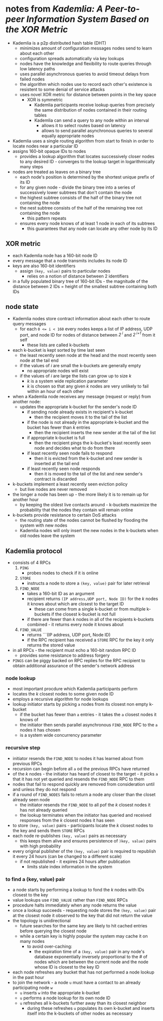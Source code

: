 # notes from _Kademlia: A Peer-to-peer Information System Based on the XOR Metric_

* Kademlia is a p2p distributed hash table (DHT)
  * minimizes amount of configuration messages nodes send to learn about each
    other
  * configuration spreads automatically via key lookups
  * nodes have the knowledge and flexibility to route queries through low
    latency paths
  * uses parallel asynchronous queries to avoid timeout delays from failed nodes
  * the algorithm which nodes use to record each other's existence is resistent
    to some denial of service attacks
  * uses novel XOR metric for distance between points in the key space
    * XOR is symmetric
      * Kademlia participants receive lookup queries from precisely the same
        distribution of nodes contained in their routing tables
      * Kademlia can send a query to any node within an interval
        * allows it to select routes based on latency
        * allows to send parallel asynchronous queries to several equally
          appropriate nodes
* Kademlia uses a single routing algorithm from start to finish in order to
  locate nodes near a particular ID
* assigns 160-bit opaque IDs to nodes
  * provides a lookup algorithm that locates successively closer nodes to any
    desired ID - converges to the lookup target in logarithmically many steps
* nodes are treated as leaves on a binary tree
  * each node's position is determined by the shortest unique prefix of its ID
  * for any given node - divide the binary tree into a series of successively
    lower subtrees that don't contain the node
  * the highest subtree consists of the half of the binary tree not containing
    the node
  * the nest subtree consists of the half of the remaining tree not containing
    the node
    * this pattern repeats
  * ensures every node knows of at least 1 node in each of its subtrees
    * this guarantees that any node can locate any other node by its ID

## XOR metric

* each Kademlia node has a 160-bit node ID
* every message that a node transmits includes its node ID
* keys are also 160-bit identifiers
  * assign ```(key, value)``` pairs to particular nodes
    * relies on a notion of distance between 2 identifiers
* in a fully populated binary tree of 160-bit IDs - the magnitude of the
  distance between 2 IDs = height of the smallest subtree containing both IDs

## node state

* Kademlia nodes store contract information about each other to route query
  messages
  * for each ```0 <= i < 160``` every nodes keeps a list of IP address, UDP
    port, and node ID for nodes of distance between _2<sup> i</sup>_ and
    _2<sup> i+1</sup>_ from it self
    * these lists are called k-buckets
* each k-bucket is kept sorted by time last seen
  * the least recently seen node at the head and the most recently seen node at
    the tail end
  * if the values of _i_ are small the k-buckets are generally empty
    * no appropriate nodes will exist
  * if the values of _i_ are large the lists can grow up to size _k_
    * _k_ is a system wide replication parameter
    * _k_ is chosen so that any given _k_ nodes are very unlikely to fail within
      an hour of each other
* when a Kademlia node receives any message (request or reply) from another node:
  * updates the appropriate k-bucket for the sender's node ID
    * if sending node already exists in recipient's k-bucket
      * then the recipient moves it to the tail of the list
    * if the node is not already in the appropriate k-bucket and the bucket
      has fewer than _k_ entries
      * then the recipient inserts the new sender at the tail of the list
    * if appropriate k-bucket is full
      * then the recipient pings the k-bucket's least recently seen node
        and decides what to do from there
    * if least recently seen node fails to respond
      * then it is evicted from the k-bucket and new sender is inserted at
        the tail end
    * if least recently seen node responds
      * then it is moved to the tail of the list and new sender's contract
        is discarded
* k-buckets implement a least recently seen eviction policy
  * but live nodes are never removed
* the longer a node has been up - the more likely it is to remain up for
  another hour
  * by keeping the oldest live contacts around - k-buckets maximize the
    probability that the nodes they contain will remain online
* k-buckets provide resistance to certain DoS attacks
  * the routing state of the nodes cannot be flushed by flooding the system
    with new nodes
  * Kademlia nodes will only insert the new nodes in the k-buckets when old
    nodes leave the system

## Kademlia protocol

* consists of 4 RPCs
  1. ```PING```
     * probes nodes to check if it is online
  2. ```STORE```
     * instructs a node to store a ```(key, value)``` pair for later retrieval
  3. ```FIND_NODE```
     * takes a 160-bit ID as an argument
     * recipient returns ```(IP address,UDP port, Node ID)``` for the _k_ nodes
       it knows about which are closest to the target ID
       * these can come from a single k-bucket or from multiple k-buckets if the
         closest k-bucket is not full
     * if there are fewer than _k_ nodes in all of the recipients k-buckets combined - it returns every node it knows about
  4. ```FIND_VALUE```
     * returns ```(IP address, UDP port, Node ID)
     * if the RPC recipient has received a ```STORE``` RPC for the key it only
       returns the stored value
* in all RPCs - the recipient must echo a 160-bit random RPC ID
  * provides some resistance to address forgery
* ```PINGS``` can be piggy backed on RPC replies for the RPC recipient to obtain
  additional assurance of the sender's network address

### node lookup

* most important procdure which Kademlia participants perform
* locates the _k_ closest nodes to some given node ID
* employs a recursive algorithm for node lookups
* lookup initiator starts by picking ```a``` nodes from its closest non empty
  k-bucket
  * if the bucket has fewer than ```a``` entries - it takes the ```a``` closest
    nodes it knows of
  * the initiator then sends parallel asynchronous ```FIND_NODE``` RPC to the
    ```a``` nodes it has chosen
  * is a system wide concurrency parameter

### recursive step

* initiator resends the ```FIND_NODE``` to nodes it has learned about from
  previous RPCs
* recursion can begin before all ```a``` od the previous RPCs have returned
* of the _k_ nodes - the initiator has heard of closest to the target - it picks
  ```a``` that it has not yet queried and resends the ```FIND_NODE``` RPC to them
* nodes that fail to respond quickly are removed from consideration until and
  unless they do not respond
* if a round of ```FIND_NODES``` fails to return a node any closer than the
  closet already seen node
  * the initiator resends the ```FIND_NODE``` to all pof the _k_ closest nodes
    it has not already queried
  * the lookup terminates when the initiator has queried and received responses
    from the _k_ closest nodes it has seen
* to store ```(key, value)``` pairs - participants locate the _k_ closest nodes
  to the key and sends them ```STORE``` RPCs
* each node re-publishes ```(key, value)``` pairs as necessary
  * this keeps them alive and ensures persistence of ```)key, value)``` pairs
    with high probability
* every original publisher of the ```(key, value)``` pair is required to
  republish it every 24 hours (can be changed to a different scale)
  * if not republished - it expires 24 hours after publication
    * limits stale index information in the system

### to find a (key, value) pair

* a node starts by performing a lookup to fond the _k_ nodes with IDs closest to
  the key
* value lookups use ```FIND_VALUE``` rather than ```FIND_NODE``` RPCs
* procedure halts immediately when any node returns the value
* once a lookup succeeds - requesting node stores the ```(key, value)``` pair at
  the closest node it observed to the key that did not return the value
* the topology is unidirectional
  * future searches for the same key are likely to hit cached entries before
    querying the closest node
  * while a certain key is highly popular the system may cache it on many nodes
    * to avoid over-caching:
      * the expiration time of a ```(key, value)``` pair in any node's database
        exponentially inversely proportional to the # of nodes which are between
        the current node and the node whose ID is closest to the key ID
* each node refreshes any bucket that has not performed a node lookup in the
  past hour
* to join the network - a node ```u``` must have a contact to an already
  participating node ```w```
  * ```u``` inserts ```w``` into the appropriate k-bucket
  * ```u``` performs a node lookup for its own node ID
  * ```u``` refreshes all k-buckets further away than its closest neighbor
    * during these refreshes ```u``` populates its own k-bucket and inserts
      itself into the k-buckets of other nodes as necessary
